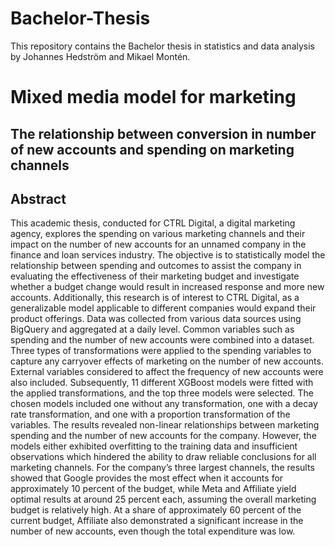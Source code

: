 # Bachelor-Thesis
This repository contains the Bachelor thesis in statistics and data analysis by Johannes Hedström and Mikael Montén.


# Mixed media model for marketing
## The relationship between conversion in number of new accounts and spending on marketing channels


##  Abstract 
This academic thesis, conducted for CTRL Digital, a digital marketing agency, explores the spending on
various marketing channels and their impact on the number of new accounts for an unnamed company in the
finance and loan services industry. The objective is to statistically model the relationship between spending
and outcomes to assist the company in evaluating the effectiveness of their marketing budget and investigate
whether a budget change would result in increased response and more new accounts. Additionally, this research
is of interest to CTRL Digital, as a generalizable model applicable to different companies would expand their
product offerings.
Data was collected from various data sources using BigQuery and aggregated at a daily level. Common variables
such as spending and the number of new accounts were combined into a dataset. Three types of transformations
were applied to the spending variables to capture any carryover effects of marketing on the number of new
accounts. External variables considered to affect the frequency of new accounts were also included. Subsequently,
11 different XGBoost models were fitted with the applied transformations, and the top three models were
selected. The chosen models included one without any transformation, one with a decay rate transformation,
and one with a proportion transformation of the variables.
The results revealed non-linear relationships between marketing spending and the number of new accounts for
the company. However, the models either exhibited overfitting to the training data and insufficient observations
which hindered the ability to draw reliable conclusions for all marketing channels.
For the company’s three largest channels, the results showed that Google provides the most effect when it
accounts for approximately 10 percent of the budget, while Meta and Affiliate yield optimal results at around
25 percent each, assuming the overall marketing budget is relatively high. At a share of approximately 60
percent of the current budget, Affiliate also demonstrated a significant increase in the number of new accounts,
even though the total expenditure was low.




